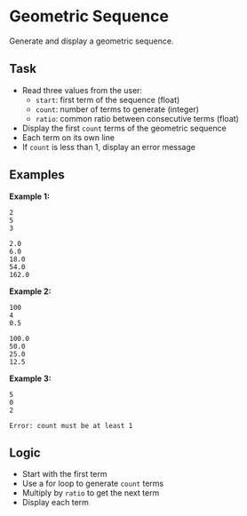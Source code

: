 # Geometric Sequence

Generate and display a geometric sequence.

## Task
- Read three values from the user:
  - `start`: first term of the sequence (float)
  - `count`: number of terms to generate (integer)
  - `ratio`: common ratio between consecutive terms (float)
- Display the first `count` terms of the geometric sequence
- Each term on its own line
- If `count` is less than 1, display an error message

## Examples
**Example 1:**
```
2
5
3
```
```
2.0
6.0
18.0
54.0
162.0
```

**Example 2:**
```
100
4
0.5
```
```
100.0
50.0
25.0
12.5
```

**Example 3:**
```
5
0
2
```
```
Error: count must be at least 1
```

## Logic
- Start with the first term
- Use a for loop to generate `count` terms
- Multiply by `ratio` to get the next term
- Display each term
